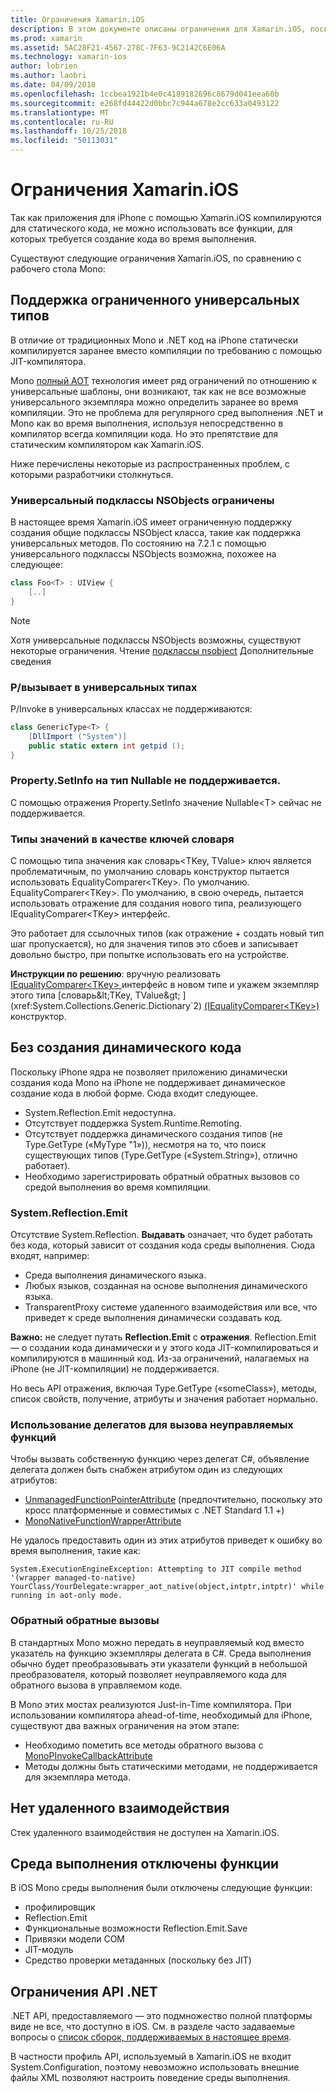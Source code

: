 ```yaml
---
title: Ограничения Xamarin.iOS
description: В этом документе описаны ограничения для Xamarin.iOS, посвященные универсальные шаблоны, общие подклассы NSObjects, P/Invoke в универсальных объектов и многое другое.
ms.prod: xamarin
ms.assetid: 5AC28F21-4567-278C-7F63-9C2142C6E06A
ms.technology: xamarin-ios
author: lobrien
ms.author: laobri
ms.date: 04/09/2018
ms.openlocfilehash: 1ccbea1921b4e0c4189182696c8679d041eea60b
ms.sourcegitcommit: e268fd44422d0bbc7c944a678e2cc633a0493122
ms.translationtype: MT
ms.contentlocale: ru-RU
ms.lasthandoff: 10/25/2018
ms.locfileid: "50113031"
---
```

# <a name="limitations-of-xamarinios"></a>Ограничения Xamarin.iOS

Так как приложения для iPhone с помощью Xamarin.iOS компилируются для статического кода, не можно использовать все функции, для которых требуется создание кода во время выполнения.

Существуют следующие ограничения Xamarin.iOS, по сравнению с рабочего стола Mono:

 <a name="Limited_Generics_Support" />


## <a name="limited-generics-support"></a>Поддержка ограниченного универсальных типов

В отличие от традиционных Mono и .NET код на iPhone статически компилируется заранее вместо компиляции по требованию с помощью JIT-компилятора.

Mono [полный AOT](http://www.mono-project.com/docs/advanced/aot/#full-aot) технология имеет ряд ограничений по отношению к универсальные шаблоны, они возникают, так как не все возможные универсального экземпляра можно определить заранее во время компиляции. Это не проблема для регулярного сред выполнения .NET и Mono как во время выполнения, используя непосредственно в компилятор всегда компиляции кода. Но это препятствие для статическим компилятором как Xamarin.iOS.

Ниже перечислены некоторые из распространенных проблем, с которыми разработчики столкнуться.

 <a name="Generic_Subclasses_of_NSObjects_are_limited" />


### <a name="generic-subclasses-of-nsobjects-are-limited"></a>Универсальный подклассы NSObjects ограничены

В настоящее время Xamarin.iOS имеет ограниченную поддержку создания общие подклассы NSObject класса, такие как поддержка универсальных методов. По состоянию на 7.2.1 с помощью универсального подклассы NSObjects возможна, похожее на следующее:

```csharp
class Foo<T> : UIView {
    [..]
}
```

> [!NOTE]
> Хотя универсальные подклассы NSObjects возможны, существуют некоторые ограничения. Чтение [подклассы nsobject](~/ios/internals/api-design/nsobject-generics.md) Дополнительные сведения



### <a name="pinvokes-in-generic-types"></a>P/вызывает в универсальных типах

P/Invoke в универсальных классах не поддерживаются:

```csharp
class GenericType<T> {
    [DllImport ("System")]
    public static extern int getpid ();
}
```

 <a name="Property.SetInfo_on_a_Nullable_Type_is_not_supported" />


### <a name="propertysetinfo-on-a-nullable-type-is-not-supported"></a>Property.SetInfo на тип Nullable не поддерживается.

С помощью отражения Property.SetInfo значение Nullable&lt;T&gt; сейчас не поддерживается.

 <a name="Value_types_as_Dictionary_Keys" />


### <a name="value-types-as-dictionary-keys"></a>Типы значений в качестве ключей словаря

С помощью типа значения как словарь&lt;TKey, TValue&gt; ключ является проблематичным, по умолчанию словарь конструктор пытается использовать EqualityComparer&lt;TKey&gt;. По умолчанию. EqualityComparer&lt;TKey&gt;. По умолчанию, в свою очередь, пытается использовать отражение для создания нового типа, реализующего IEqualityComparer&lt;TKey&gt; интерфейс.

Это работает для ссылочных типов (как отражение + создать новый тип шаг пропускается), но для значения типов это сбоев и записывает довольно быстро, при попытке использовать его на устройстве.

 **Инструкции по решению**: вручную реализовать [IEqualityComparer&lt;TKey&gt; ](xref:System.Collections.Generic.IEqualityComparer`1) интерфейс в новом типе и укажем экземпляр этого типа [словарь&lt;TKey, TValue&gt; ](xref:System.Collections.Generic.Dictionary`2) [(IEqualityComparer&lt;TKey&gt;)](xref:System.Collections.Generic.IEqualityComparer`1) конструктор.


 <a name="No_Dynamic_Code_Generation" />


## <a name="no-dynamic-code-generation"></a>Без создания динамического кода

Поскольку iPhone ядра не позволяет приложению динамически создания кода Mono на iPhone не поддерживает динамическое создание кода в любой форме. Сюда входит следующее.

-  System.Reflection.Emit недоступна.
-  Отсутствует поддержка System.Runtime.Remoting.
-  Отсутствует поддержка динамического создания типов (не Type.GetType («MyType "1»)), несмотря на то, что поиск существующих типов (Type.GetType («System.String»), отлично работает). 
-  Необходимо зарегистрировать обратный обратных вызовов со средой выполнения во время компиляции.


 
 <a name="System.Reflection.Emit" />


### <a name="systemreflectionemit"></a>System.Reflection.Emit

Отсутствие System.Reflection. **Выдавать** означает, что будет работать без кода, который зависит от создания кода среды выполнения. Сюда входят, например:

-  Среда выполнения динамического языка.
-  Любых языков, созданная на основе выполнения динамического языка.
-  TransparentProxy системе удаленного взаимодействия или все, что приведет к среде выполнения динамически создавать код. 


 **Важно:** не следует путать **Reflection.Emit** с **отражения**. Reflection.Emit — о создании кода динамически и у этого кода JIT-компилироваться и компилируются в машинный код. Из-за ограничений, налагаемых на iPhone (не JIT-компиляции) не поддерживается.

Но весь API отражения, включая Type.GetType («someClass»), методы, список свойств, получение, атрибуты и значения работает нормально.

### <a name="using-delegates-to-call-native-functions"></a>Использование делегатов для вызова неуправляемых функций

Чтобы вызвать собственную функцию через делегат C#, объявление делегата должен быть снабжен атрибутом один из следующих атрибутов:

- [UnmanagedFunctionPointerAttribute](xref:System.Runtime.InteropServices.UnmanagedFunctionPointerAttribute) (предпочтительно, поскольку это кросс платформенные и совместимых с .NET Standard 1.1 +)
- [MonoNativeFunctionWrapperAttribute](https://developer.xamarin.com/api/type/ObjCRuntime.MonoNativeFunctionWrapperAttribute)

Не удалось предоставить один из этих атрибутов приведет к ошибку во время выполнения, такие как:

```
System.ExecutionEngineException: Attempting to JIT compile method '(wrapper managed-to-native) YourClass/YourDelegate:wrapper_aot_native(object,intptr,intptr)' while running in aot-only mode.
```
 
 <a name="Reverse_Callbacks" />


### <a name="reverse-callbacks"></a>Обратный обратные вызовы

В стандартных Mono можно передать в неуправляемый код вместо указатель на функцию экземпляры делегата в C#. Среда выполнения обычно будет преобразовывать эти указатели функций в небольшой преобразователя, который позволяет неуправляемого кода для обратного вызова в управляемом коде.

В Mono этих мостах реализуются Just-in-Time компилятора. При использовании компилятора ahead-of-time, необходимый для iPhone, существуют два важных ограничения на этом этапе:

-  Необходимо пометить все методы обратного вызова с [MonoPInvokeCallbackAttribute](https://developer.xamarin.com/api/type/ObjCRuntime.MonoPInvokeCallbackAttribute) 
-  Методы должны быть статическими методами, не поддерживается для экземпляра метода. 
 
<a name="No_Remoting" />

## <a name="no-remoting"></a>Нет удаленного взаимодействия

Стек удаленного взаимодействия не доступен на Xamarin.iOS.


 <a name="Runtime_Disabled_Features" />


## <a name="runtime-disabled-features"></a>Среда выполнения отключены функции

В iOS Mono среды выполнения были отключены следующие функции:

-  профилировщик
-  Reflection.Emit
-  Функциональные возможности Reflection.Emit.Save
-  Привязки модели COM
-  JIT-модуль
-  Средство проверки метаданных (поскольку без JIT)


 <a name=".NET_API_Limitations" />


## <a name="net-api-limitations"></a>Ограничения API .NET

.NET API, предоставляемого — это подмножество полной платформы виде не все, что доступно в iOS. См. в разделе часто задаваемые вопросы о [список сборок, поддерживаемых в настоящее время](~/cross-platform/internals/available-assemblies.md).



В частности профиль API, используемый в Xamarin.iOS не входит System.Configuration, поэтому невозможно использовать внешние файлы XML позволяют настроить поведение среды выполнения.

